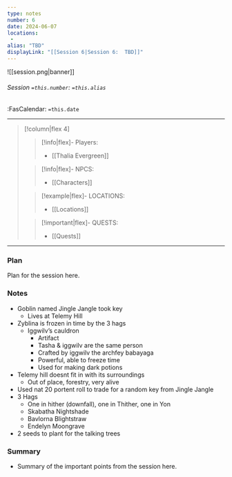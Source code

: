 ```yaml
---
type: notes
number: 6
date: 2024-06-07
locations:
 - 
alias: "TBD"
displayLink: "[[Session 6|Session 6:  TBD]]"
---
```


![[session.png|banner]]
###### Session `=this.number`: `=this.alias`
<span class="sub2">:FasCalendar: `=this.date` </span>
___

> [!column|flex 4]
> 
>> [!info|flex]- Players:
>> - [[Thalia Evergreen]]
> 
>> [!info|flex]- NPCS:
>> - [[Characters]]
>
>> [!example|flex]- LOCATIONS:
>> - [[Locations]]
>
>> [!important|flex]- QUESTS:
>> - [[Quests]]

---

### Plan
Plan for the session here.

### Notes
- Goblin named Jingle Jangle took key
	- Lives at Telemy Hill
- Zyblina is frozen in time by the 3 hags
	- Iggwilv’s cauldron
		- Artifact
		- Tasha & iggwilv are the same person
		- Crafted by iggwilv the archfey babayaga
		- Powerful, able to freeze time
		- Used for making dark potions
- Telemy hill doesnt fit in with its surroundings
	- Out of place, forestry, very alive
- Used nat 20 portent roll to trade for a random key from Jingle Jangle
- 3 Hags
	- One in hither (downfall), one in Thither, one in Yon
	- Skabatha Nightshade
	- Bavlorna Blightstraw
	- Endelyn Moongrave
- 2 seeds to plant for the talking trees

### Summary
- Summary of the important points from the session here.


